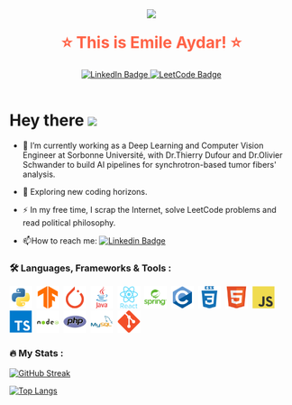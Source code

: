 
<div id="header" align="center">
  <img src="https://media.giphy.com/media/M9gbBd9nbDrOTu1Mqx/giphy.gif" width="100"/>
</div>

<div id="dynamic-title" align="center" style="font-size: 2em; color: #ff6347; font-weight: bold; margin: 20px 0;">
  ⭐ This is Emile Aydar! ⭐
</div>

<div id="badges" align="center">
  <a href="https://www.linkedin.com/in/emile-aydar/">
    <img src="https://img.shields.io/badge/LinkedIn-blue?style=for-the-badge&logo=linkedin&logoColor=white" alt="LinkedIn Badge"/>
  </a>
  <a href="https://leetcode.com/xXMagIkZzR4mBOXx/">
    <img src="https://img.shields.io/badge/LeetCode-orange?style=for-the-badge&logo=leetcode&logoColor=white" alt="LeetCode Badge"/>
  </a>
</div>

<img src="https://komarev.com/ghpvc/?username=xXMagIkZzR4mBOXx&style=flat-square&color=blue" alt=""/>

<h1>
  Hey there
  <img src="https://media.giphy.com/media/hvRJCLFzcasrR4ia7z/giphy.gif" width="30px"/>
</h1>

- :telescope: I’m currently working as a Deep Learning and Computer Vision Engineer at Sorbonne Université, with Dr.Thierry Dufour and Dr.Olivier Schwander to build AI pipelines for synchrotron-based tumor fibers' analysis.

- :seedling: Exploring new coding horizons.

- :zap: In my free time, I scrap the Internet, solve LeetCode problems and read political philosophy.

- :mailbox:How to reach me: [![Linkedin Badge](https://img.shields.io/badge/-kakbar-blue?style=flat&logo=Linkedin&logoColor=white)](https://www.linkedin.com/in/emile-aydar/)

### :hammer_and_wrench: Languages, Frameworks & Tools :
  <div>
  
  <img src="https://github.com/devicons/devicon/blob/master/icons/python/python-original.svg" title="Python" alt="Python" width="40" height="40"/>&nbsp;
  <img src="https://github.com/devicons/devicon/blob/master/icons/tensorflow/tensorflow-original.svg" title="Tensorflow" alt="Tensorflow" width="40" height="40"/>&nbsp;
  <img src="https://github.com/devicons/devicon/blob/master/icons/pytorch/pytorch-original.svg" title="PyTorch" alt="PyTorch" width="40" height="40"/>&nbsp;
  <img src="https://github.com/devicons/devicon/blob/master/icons/java/java-original-wordmark.svg" title="Java" alt="Java" width="40" height="40"/>&nbsp;
  <img src="https://github.com/devicons/devicon/blob/master/icons/react/react-original-wordmark.svg" title="React" alt="React" width="40" height="40"/>&nbsp;
  <img src="https://github.com/devicons/devicon/blob/master/icons/spring/spring-original-wordmark.svg" title="Spring" alt="Spring" width="40" height="40"/>&nbsp;
  <img src="https://github.com/devicons/devicon/blob/master/icons/c/c-original.svg" title="C" alt="C" width="40" height="40"/>&nbsp;
  <img src="https://github.com/devicons/devicon/blob/master/icons/css3/css3-plain-wordmark.svg"  title="CSS3" alt="CSS" width="40" height="40"/>&nbsp;
  <img src="https://github.com/devicons/devicon/blob/master/icons/html5/html5-original.svg" title="HTML5" alt="HTML" width="40" height="40"/>&nbsp;
  <img src="https://github.com/devicons/devicon/blob/master/icons/javascript/javascript-original.svg" title="JavaScript" alt="JavaScript" width="40" height="40"/>&nbsp;
  <img src="https://github.com/devicons/devicon/blob/master/icons/typescript/typescript-original.svg" title="TypeScript" alt="TypeScript" width="40" height="40"/>&nbsp;
  <img src="https://github.com/devicons/devicon/blob/master/icons/nodejs/nodejs-original-wordmark.svg" title="NodeJS" alt="NodeJS" width="40" height="40"/>&nbsp;
  <img src="https://github.com/devicons/devicon/blob/master/icons/php/php-original.svg" title="PHP"  alt="PHP" width="40" height="40"/>&nbsp;
  <img src="https://github.com/devicons/devicon/blob/master/icons/mysql/mysql-original-wordmark.svg" title="MySQL"  alt="MySQL" width="40" height="40"/>&nbsp;
  <img src="https://github.com/devicons/devicon/blob/master/icons/git/git-original.svg" title="Git" alt="Git" width="40" height="40"/>&nbsp;
  

### :fire: My Stats :
[![GitHub Streak](http://github-readme-streak-stats.herokuapp.com?user=xXMagIkZzR4mBOXx&theme=dark&background=000000)](https://git.io/streak-stats)


[![Top Langs](https://github-readme-stats.vercel.app/api/top-langs/?username=xXMagIkZzR4mBOXx&layout=compact&theme=vision-friendly-dark)](https://github.com/anuraghazra/github-readme-stats)





